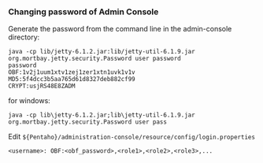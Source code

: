### Changing password of Admin Console

Generate the password from the command line in the admin-console directory:

    java -cp lib/jetty-6.1.2.jar:lib/jetty-util-6.1.9.jar org.mortbay.jetty.security.Password user password
    password
    OBF:1v2j1uum1xtv1zej1zer1xtn1uvk1v1v
    MD5:5f4dcc3b5aa765d61d8327deb882cf99
    CRYPT:usjRS48E8ZADM
    
for windows:

    java -cp lib\jetty-6.1.2.jar;lib\jetty-util-6.1.9.jar org.mortbay.jetty.security.Password user pass

Edit `${Pentaho}/administration-console/resource/config/login.properties`

    <username>: OBF:<obf_password>,<role1>,<role2>,<role3>,...

